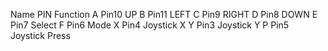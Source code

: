 Name	PIN	Function
A	Pin10	UP
B	Pin11	LEFT
C	Pin9	RIGHT
D	Pin8	DOWN
E	Pin7	Select
F	Pin6	Mode
X	Pin4	Joystick X
Y	Pin3	Joystick Y
P	Pin5	Joystick Press
